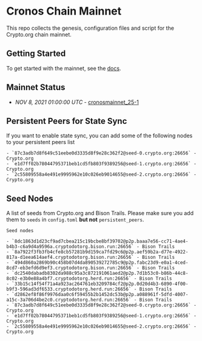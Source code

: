 # Cronos Chain Mainnet

This repo collects the genesis, configuration files and script for the Crypto.org chain
mainnet.

## Getting Started

To get started with the mainnet, see the
[docs](https://cronos.crypto.org/docs/getting-started/cronos-mainnet.html).

## Mainnet Status


- *NOV 8, 2021 01:00:00 UTC* - [cronosmainnet_25-1](./cronosmainnet_25-1)



## Persistent Peers for State Sync

If you want to enable state sync, you can add some of the following nodes to your persistent peers list

```
- `87c3adb7d8f649c51eebe0d3335d8f9e28c362f2@seed-0.crypto.org:26656` - Crypto.org
- `e1d7ff02b78044795371beb1cd5fb803f9389256@seed-1.crypto.org:26656` - Crypto.org
- `2c55809558a4e491e9995962e10c026eb9014655@seed-2.crypto.org:26656` - Crypto.org 
```

## Seed Nodes

A list of seeds from Crypto.org and Bison Trails. Please make sure you add them to `seeds` in `config.toml` **but not** `persistent_peers`.

```
Seed nodes

- `8dc1863d1d23cf9ad7cbea215c19bcbe8bf39702@p2p.baaa7e56-cc71-4ae4-b4b3-c6a9d4a9596a.cryptodotorg.bison.run:26656` - Bison Trails
- `8a7922f3fb3fb4cfe8cb57281b9d159ca7fd29c6@p2p.aef59b2a-d77e-4922-817a-d1eea614aef4.cryptodotorg.bison.run:26656` - Bison Trails
- `494d860a2869b90c458b07d4da890539272785c9@p2p.fabc23d9-e0a1-4ced-8cd7-eb3efd6d9ef3.cryptodotorg.bison.run:26656` - Bison Trails
- `dc2540dabadb8302da988c95a3c872191061aed2@p2p.7d1b53c0-b86b-44c8-8c02-e3b0e88a4bf7.cryptodotorg.herd.run:26656` - Bison Trails
- `33b15c14f54f71a4a923ac264761eb3209784cf2@p2p.0d20d4b3-6890-4f00-b9f3-596ad3df6533.cryptodotorg.herd.run:26656` - Bison Trails
- `d2862ef8f86f9976daa0c6f59455b2b1452dc53b@p2p.a088961f-5dfd-4007-a15c-3a706d4be2c0.cryptodotorg.herd.run:26656` - Bison Trails
- `87c3adb7d8f649c51eebe0d3335d8f9e28c362f2@seed-0.crypto.org:26656` - Crypto.org
- `e1d7ff02b78044795371beb1cd5fb803f9389256@seed-1.crypto.org:26656` - Crypto.org
- `2c55809558a4e491e9995962e10c026eb9014655@seed-2.crypto.org:26656` - Crypto.org 
```
